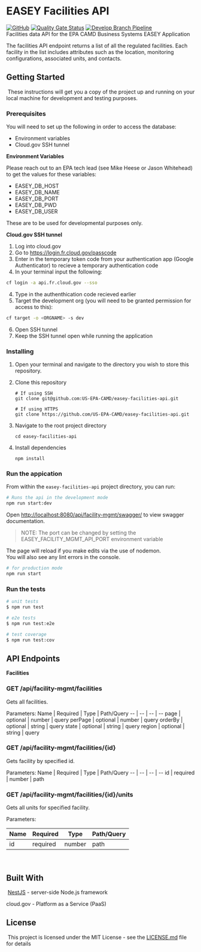 # EASEY Facilities API
[![GitHub](https://img.shields.io/github/license/US-EPA-CAMD/easey-facilities-api)](https://github.com/US-EPA-CAMD/easey-facilities-api/blob/develop/LICENSE.md)
[![Quality Gate Status](https://sonarcloud.io/api/project_badges/measure?project=US-EPA-CAMD_easey-facilities-api&metric=alert_status)](https://sonarcloud.io/dashboard?id=US-EPA-CAMD_easey-facilities-api)
[![Develop Branch Pipeline](https://github.com/US-EPA-CAMD/easey-facilities-api/workflows/Develop%20Branch%20Workflow/badge.svg)](https://github.com/US-EPA-CAMD/easey-facilities-api/actions)<br>
Facilities data API for the EPA CAMD Business Systems EASEY Application

The facilities API endpoint returns a list of all the regulated facilities. Each facility in the list includes attributes such as the location, monitoring configurations, associated units, and contacts.
​
## Getting Started
​
These instructions will get you a copy of the project up and running on your local machine for development and testing purposes.

### Prerequisites

You will need to set up the following in order to access the database:
- Environment variables
- Cloud.gov SSH tunnel

**Environment Variables**

Please reach out to an EPA tech lead (see Mike Heese or Jason Whitehead) to get the values for these variables:

- EASEY_DB_HOST
- EASEY_DB_NAME
- EASEY_DB_PORT
- EASEY_DB_PWD
- EASEY_DB_USER

These are to be used for developmental purposes only. 

**Cloud.gov SSH tunnel**

1. Log into cloud.gov
2. Go to https://login.fr.cloud.gov/passcode 
3. Enter in the temporary token code from your authentication app (Google Authenticator) to recieve a temporary authentication code
3. In your terminal input the following:
```bash
cf login -a api.fr.cloud.gov --sso
```
4. Type in the authenthication code recieved earlier
5. Target the development org (you will need to be granted permission for access to this):
```bash
cf target -o <ORGNAME> -s dev
```
6. Open SSH tunnel
7. Keep the SSH tunnel open while running the application

### Installing
1. Open your terminal and navigate to the directory you wish to store this repository.

2. Clone this repository

    ```shell
    # If using SSH
    git clone git@github.com:US-EPA-CAMD/easey-facilities-api.git
    
    # If using HTTPS
    git clone https://github.com/US-EPA-CAMD/easey-facilities-api.git
    ```

3. Navigate to the root project directory

    ```
    cd easey-facilities-api
    ```

4. Install dependencies 
    
    ```
    npm install
    ```
### Run the appication 

From within the `easey-facilities-api` project directory, you can run:

```bash
# Runs the api in the development mode
npm run start:dev
```

Open [http://localhost:8080/api/facility-mgmt/swagger/](http://localhost:8080/api/facility-mgmt/swagger/) to view swagger documentation.
> NOTE: The port can be changed by setting the EASEY_FACILITY_MGMT_API_PORT environment variable

The page will reload if you make edits via the use of nodemon.<br />
You will also see any lint errors in the console.

```bash
# for production mode
npm run start
```

### Run the tests

```bash
# unit tests
$ npm run test

# e2e tests
$ npm run test:e2e

# test coverage
$ npm run test:cov
```
## API Endpoints

**Facilities** 
### GET /api/facility-mgmt/facilities
Gets all facilities. 

Parameters:
Name | Required | Type | Path/Query
-- | -- | -- | --
page | optional | number | query
perPage | optional | number | query
orderBy | optional | string | query
state | optional | string | query
region | optional | string | query
<br />

### GET /api/facility-mgmt/facilities/{id}
Gets facility by specified id. 

Parameters:
Name | Required | Type | Path/Query
-- | -- | -- | --
id | required | number | path
<br />

### GET /api/facility-mgmt/facilities/{id}/units
Gets all units for specified facility. 

Parameters:

Name | Required | Type | Path/Query
-- | -- | -- | --
id | required | number | path
<br />

## Built With
​
[NestJS](https://nestjs.com/) - server-side Node.js framework

cloud.gov - Platform as a Service (PaaS)
​ 
​
## License
​
This project is licensed under the MIT License - see the [LICENSE.md](LICENSE.md) file for details





